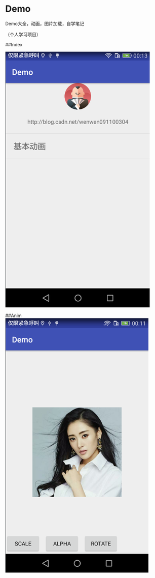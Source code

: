 # Demo
Demo大全，动画，图片加载，自学笔记

（个人学习项目）

##Index

![image](https://github.com/wintonBy/Demo/blob/master/screen/index.png)

##Anim
![image](https://github.com/wintonBy/Demo/blob/master/screen/anim.png)

